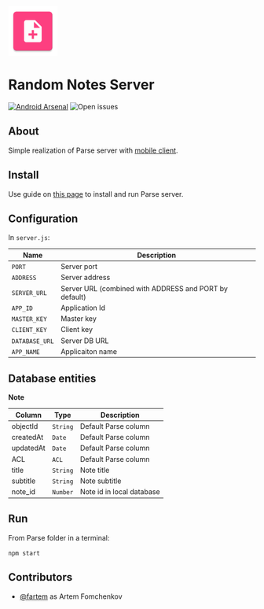 <img src="media/ic_app.png" height="100px" />

Random Notes Server
=======================

[![Android Arsenal](https://img.shields.io/badge/Android%20Arsenal-site-brightgreen?style=flat-square)](https://android-arsenal.com/details/3/7906)
![Open issues](https://img.shields.io/github/issues-raw/fartem/parse-test-server.svg?color=ff534a&style=flat-square)

About
-------------------

Simple realization of Parse server with [mobile client](https://github.com/fartem/parse-android-test-app).

__Install__
-------------------

Use guide on [this page](https://docs.parseplatform.org/parse-server/guide/) to install and run Parse server.

__Configuration__
-------------------

In `server.js`:

| Name  | Description |
| ------------- | ------------- |
| `PORT` | Server port |
| `ADDRESS` | Server address |
| `SERVER_URL` | Server URL (combined with ADDRESS and PORT by default) |
| `APP_ID` | Application Id |
| `MASTER_KEY` | Master key |
| `CLIENT_KEY` | Client key |
| `DATABASE_URL` | Server DB URL |
| `APP_NAME` | Applicaiton name |

Database entities
-------------------

__Note__

| Column | Type | Description |
| --- | --- | --- |
| objectId | `String` | Default Parse column |
| createdAt | `Date` | Default Parse column |
| updatedAt | `Date` | Default Parse column |
| ACL | `ACL` | Default Parse column |
| title | `String` | Note title |
| subtitle | `String` | Note subtitle |
| note_id | `Number` | Note id in local database |

Run
-------------------

From Parse folder in a terminal:
```shell
npm start
```

Contributors
-------------------

* [@fartem](https://github.com/fartem) as Artem Fomchenkov